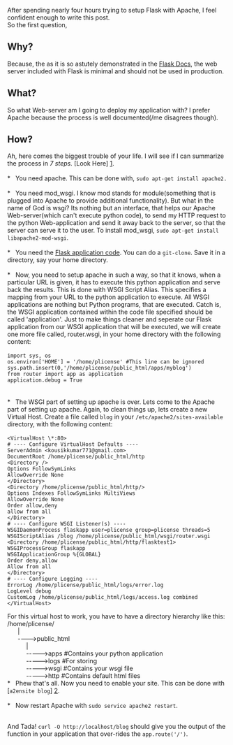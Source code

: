 <!--
2
kousikk
01 Dec
2013
flask, mod_wsgi, apache, setup, tech
-->

After spending nearly four hours trying to setup Flask with Apache, I feel confident enough to write this post.<br>
So the first question,

Why?
----
Because, the as it is so astutely demonstrated in the [Flask Docs](http://flask.pocoo.org/docs/deploying/#deployment-options), the web server included with Flask is minimal and should not be used in production.<br>

What?
-----
So what Web-server am I going to deploy my application with? I prefer Apache because the process is well documented(/me disagrees though).<br>

How?
----
Ah, here comes the biggest trouble of your life. I will see if I can summarize the process in *7 steps.* [Look Here] [1].<br><br>
\*&nbsp;&nbsp;&nbsp;You need apache. This can be done with, `sudo apt-get install apache2.`<br><br>
\*&nbsp;&nbsp;&nbsp;You need mod_wsgi. I know mod stands for module(something that is plugged into Apache to provide additional functionality). But what in the name of God is wsgi? Its nothing but an interface, that helps our Apache Web-server(which can't execute python code), to send my HTTP request to the python Web-application and send it away back to the server, so that the server can serve it to the user. To install mod_wsgi, `sudo apt-get install libapache2-mod-wsgi`.<br><br>
\*&nbsp;&nbsp;&nbsp;You need the [Flask application code](https://github.com/programmerlicense/myblog). You can do a `git-clone`. Save it in a directory, say your home directory.<br><br>
\*&nbsp;&nbsp;&nbsp;Now, you need to setup apache in such a way, so that it knows, when a particular URL is given, it has to execute this python application and serve back the results. This is done with WSGI Script Alias. This specifies a mapping from your URL to the python application to execute. All WSGI applications are nothing but Python programs, that are executed. Catch is, the WSGI application contained within the code file specified should be called 'application'. Just to make things cleaner and seperate our Flask application from our WSGI application that will be executed, we will create one more file called, router.wsgi, in your home directory with the following content:<br><br>
`import sys, os`<br>
`os.environ['HOME'] = '/home/plicense' #This line can be ignored`<br>
`sys.path.insert(0,'/home/plicense/public_html/apps/myblog')`<br>
`from router import app as application`<br>
`application.debug = True`<br><br><Br>
\*&nbsp;&nbsp;&nbsp;The WSGI part of setting up apache is over. Lets come to the Apache part of setting up apache. Again, to clean things up, lets create a new Virtual Host. Create a file called `blog` in your `/etc/apache2/sites-available` directory, with the following content:<Br><br>
`<VirtualHost \*:80>`  
        `# ---- Configure VirtualHost Defaults ----`  
    `ServerAdmin <kousikkumar771@gmail.com>`   
        `DocumentRoot /home/plicense/public_html/http`   
        `<Directory />`   
                `Options FollowSymLinks`   
                `AllowOverride None`   
        `</Directory>`     
        `<Directory /home/plicense/public_html/http/>`   
                `Options Indexes FollowSymLinks MultiViews`   
                `AllowOverride None`   
                `Order allow,deny`   
                `allow from all`   
        `</Directory>`   
        `# ---- Configure WSGI Listener(s) ----`   
        `WSGIDaemonProcess flaskapp user=plicense group=plicense threads=5`   
        `WSGIScriptAlias /blog /home/plicense/public_html/wsgi/router.wsgi`   
        `<Directory /home/plicense/public_html/http/flasktest1>`   
                `WSGIProcessGroup flaskapp`   
                `WSGIApplicationGroup %{GLOBAL}`   
                `Order deny,allow`   
                `Allow from all`   
        `</Directory>`   
        `# ---- Configure Logging ----`  
    `ErrorLog /home/plicense/public_html/logs/error.log`   
    `LogLevel debug`   
    `CustomLog /home/plicense/public_html/logs/access.log combined`   
`</VirtualHost>`  


For this virtual host to work, you have to have a directory hierarchy like this:   
/home/plicense/  
&nbsp;&nbsp;&nbsp;&nbsp;&nbsp;&nbsp;|<Br>
&nbsp;&nbsp;&nbsp;&nbsp;&nbsp;&nbsp;\-\-\-\->public_html<br>
&nbsp;&nbsp;&nbsp;&nbsp;&nbsp;&nbsp;&nbsp;&nbsp;&nbsp;&nbsp;&nbsp;|<br>
&nbsp;&nbsp;&nbsp;&nbsp;&nbsp;&nbsp;&nbsp;&nbsp;&nbsp;&nbsp;&nbsp;\-\-\-\-\->apps&nbsp;#Contains&nbsp;your&nbsp;python&nbsp;application<br>
&nbsp;&nbsp;&nbsp;&nbsp;&nbsp;&nbsp;&nbsp;&nbsp;&nbsp;&nbsp;&nbsp;\-\-\-\-\->logs&nbsp;#For&nbsp;storing&nbsp;<br>
&nbsp;&nbsp;&nbsp;&nbsp;&nbsp;&nbsp;&nbsp;&nbsp;&nbsp;&nbsp;&nbsp;\-\-\-\-\->wsgi&nbsp;#Contains&nbsp;your&nbsp;wsgi&nbsp;file<br>
&nbsp;&nbsp;&nbsp;&nbsp;&nbsp;&nbsp;&nbsp;&nbsp;&nbsp;&nbsp;&nbsp;\-\-\-\-\->http&nbsp;#Contains&nbsp;default&nbsp;html&nbsp;files<br>
\*&nbsp;&nbsp;&nbsp;Phew that's all. Now you need to enable your site. This can be done with [`a2ensite blog`] [2].<Br><br>
\*&nbsp;&nbsp;&nbsp;Now restart Apache with `sudo service apache2 restart`.<br><br>

And Tada! `curl -O http://localhost/blog` should give you the output of the function in your application that over-rides the `app.route('/')`.  

[1]: http://ubuntu.com/ "Your operating system must be Ubuntu 12.04."  
[2]: http://manpages.ubuntu.com/manpages/precise/man8/a2ensite.8.html "To disable your site, use `a2dissite blog`."  
